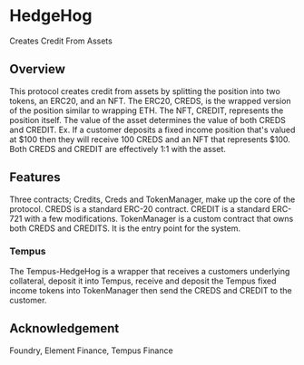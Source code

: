 # HedgeHog

Creates Credit From Assets

## Overview
This protocol creates credit from assets by splitting the position into two tokens, an ERC20, and an NFT. The ERC20, CREDS, is the wrapped version of the position similar to wrapping ETH. The NFT, CREDIT, represents the position itself. The value of the asset determines the value of both CREDS and CREDIT. Ex. If a customer deposits a fixed income position that's valued at $100 then they will receive 100 CREDS and an NFT that represents $100. Both CREDS and CREDIT are effectively 1:1 with the asset.

## Features
Three contracts; Credits, Creds and TokenManager, make up the core of the protocol. CREDS is a standard ERC-20 contract. CREDIT is a standard ERC-721 with a few modifications. TokenManager is a custom contract that owns both CREDS and CREDITS. It is the entry point for the system. 

### Tempus
The Tempus-HedgeHog is a wrapper that receives a customers underlying collateral, deposit it into Tempus, receive and deposit the Tempus fixed income tokens into TokenManager then send the CREDS and CREDIT to the customer. 

## Acknowledgement
Foundry, Element Finance, Tempus Finance
